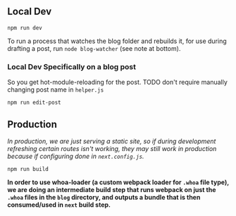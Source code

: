 ## Local Dev
```
npm run dev
```

To run a process that watches the blog folder and rebuilds it, for use during drafting a post, run `node blog-watcher` (see note at bottom).


### Local Dev Specifically on a blog post
So you get hot-module-reloading for the post. 
TODO don't require manually changing post name in `helper.js` 
```
npm run edit-post
```

## Production
*In production, we are just serving a static site, so if during development refreshing certain routes isn't working, they may still work in production because if configuring done in `next.config.js`.*

```
npm run build
```

**In order to use whoa-loader (a custom webpack loader for `.whoa` file type), we are doing an intermediate build step that runs webpack on just the `.whoa` files in the `blog` directory, and outputs a bundle that is then consumed/used in `next` build step.**